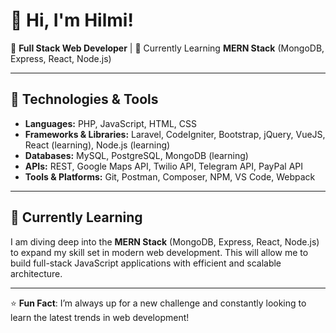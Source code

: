 # 👋 Hi, I'm Hilmi!

🚀 **Full Stack Web Developer** | 🌱 Currently Learning **MERN Stack** (MongoDB, Express, React, Node.js)

---

## 🔧 Technologies & Tools
- **Languages:** PHP, JavaScript, HTML, CSS
- **Frameworks & Libraries:** Laravel, CodeIgniter, Bootstrap, jQuery, VueJS, React (learning), Node.js (learning)
- **Databases:** MySQL, PostgreSQL, MongoDB (learning)
- **APIs:** REST, Google Maps API, Twilio API, Telegram API, PayPal API
- **Tools & Platforms:** Git, Postman, Composer, NPM, VS Code, Webpack

---

## 🌱 Currently Learning
I am diving deep into the **MERN Stack** (MongoDB, Express, React, Node.js) to expand my skill set in modern web development. This will allow me to build full-stack JavaScript applications with efficient and scalable architecture.

---

⭐ **Fun Fact**: I’m always up for a new challenge and constantly looking to learn the latest trends in web development!
